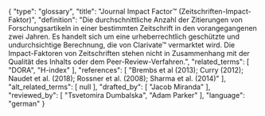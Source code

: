 {
    "type": "glossary",
    "title": "Journal Impact Factor™ (Zeitschriften-Impact-Faktor)",
    "definition": "Die durchschnittliche Anzahl der Zitierungen von Forschungsartikeln in einer bestimmten Zeitschrift in den vorangegangenen zwei Jahren. Es handelt sich um eine urheberrechtlich geschützte und undurchsichtige Berechnung, die von Clarivate™ vermarktet wird. Die Impact-Faktoren von Zeitschriften stehen nicht in Zusammenhang mit der Qualität des Inhalts oder dem Peer-Review-Verfahren.",
    "related_terms": [
        "DORA",
        "H-index"
    ],
    "references": [
        "Brembs et al (2013); Curry (2012); Naudet et al. (2018); Rossner et al. (2008); Sharma et al. (2014)"
    ],
    "alt_related_terms": [
        null
    ],
    "drafted_by": [
        "Jacob Miranda"
    ],
    "reviewed_by": [
        "Tsvetomira Dumbalska",
        "Adam Parker"
    ],
    "language": "german"
}